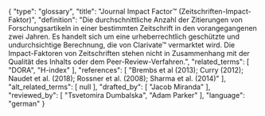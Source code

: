 {
    "type": "glossary",
    "title": "Journal Impact Factor™ (Zeitschriften-Impact-Faktor)",
    "definition": "Die durchschnittliche Anzahl der Zitierungen von Forschungsartikeln in einer bestimmten Zeitschrift in den vorangegangenen zwei Jahren. Es handelt sich um eine urheberrechtlich geschützte und undurchsichtige Berechnung, die von Clarivate™ vermarktet wird. Die Impact-Faktoren von Zeitschriften stehen nicht in Zusammenhang mit der Qualität des Inhalts oder dem Peer-Review-Verfahren.",
    "related_terms": [
        "DORA",
        "H-index"
    ],
    "references": [
        "Brembs et al (2013); Curry (2012); Naudet et al. (2018); Rossner et al. (2008); Sharma et al. (2014)"
    ],
    "alt_related_terms": [
        null
    ],
    "drafted_by": [
        "Jacob Miranda"
    ],
    "reviewed_by": [
        "Tsvetomira Dumbalska",
        "Adam Parker"
    ],
    "language": "german"
}